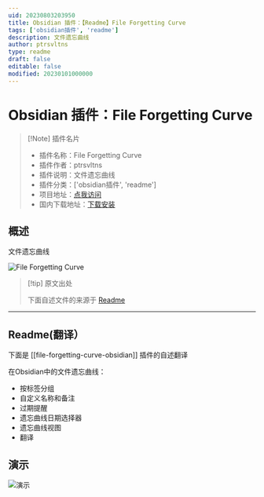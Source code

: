 ```yaml
---
uid: 20230803203950
title: Obsidian 插件：【Readme】File Forgetting Curve
tags: ['obsidian插件', 'readme']
description: 文件遗忘曲线
author: ptrsvltns
type: readme
draft: false
editable: false
modified: 20230101000000
---
```


# Obsidian 插件：File Forgetting Curve

> [!Note] 插件名片
> - 插件名称：File Forgetting Curve
> - 插件作者：ptrsvltns
> - 插件说明：文件遗忘曲线
> - 插件分类：['obsidian插件', 'readme']
> - 项目地址：[点我访问](https://github.com/ptrsvltns/file-forgetting-curve-obsidian)
> - 国内下载地址：[下载安装](https://pkmer.cn/products/plugin/pluginMarket/?file-forgetting-curve-obsidian)

## 概述

文件遗忘曲线

![File Forgetting Curve](https://cdn.pkmer.cn/covers/file-forgetting-curve-obsidian_new.gif!pkmer)

> [!tip] 原文出处
> 
>下面自述文件的来源于 [Readme](https://ghproxy.net/https://raw.githubusercontent.com/ptrsvltns/file-forgetting-curve-obsidian/main/README.md)
> 

---

## Readme(翻译）

下面是 [[file-forgetting-curve-obsidian]] 插件的自述翻译


在Obsidian中的文件遗忘曲线：

- 按标签分组
- 自定义名称和备注
- 过期提醒
- 遗忘曲线日期选择器
- 遗忘曲线视图
- 翻译

## 演示  

![演示](doc/demo.gif)



